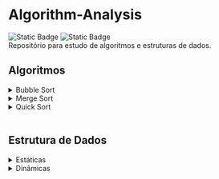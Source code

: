 # Algorithm-Analysis
<div>
  <img alt="Static Badge" src="https://img.shields.io/badge/LICEN%C3%87A-MIT-black">
  <img alt="Static Badge" src="https://img.shields.io/badge/Java-red">
</div>
Repositório para estudo de algoritmos e estruturas de dados.
<br>

## Algoritmos
<details>
  <summary markdown="span">Bubble Sort</summary>
</details>

<details>
  <summary markdown="span">Merge Sort</summary>
</details>

<details>
  <summary markdown="span">Quick Sort</summary>
</details>
<br>

## Estrutura de Dados
<details>
  <summary markdown="span">Estáticas</summary>
  
  - Array
</details>

<details>
  <summary markdown="span">Dinâmicas</summary>
  
  - ArrayList
  - LinkedList
  - Tree
</details>
